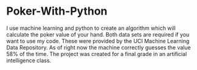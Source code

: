 # Poker-With-Python
I use machine learning and python to create an algorithm which will calculate the poker value of your hand. Both data sets are required if you want to use my code. These were provided by the UCI Machine Learning Data Repository. As of right now the machine correctly guesses the value 58% of the time. The project was created for a final grade in an artificial intelligence class. 
